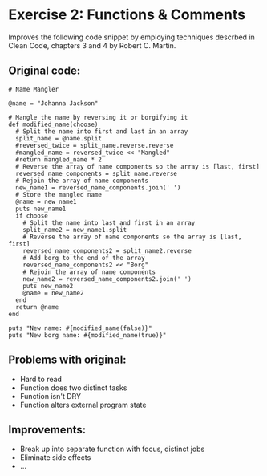 # Exercise 2: Functions & Comments

Improves the following code snippet by employing techniques descrbed in Clean Code, chapters 3 and 4 by Robert C. Martin.

## Original code:

```
# Name Mangler

@name = "Johanna Jackson"

# Mangle the name by reversing it or borgifying it
def modified_name(choose)
  # Split the name into first and last in an array
  split_name = @name.split
  #reversed_twice = split_name.reverse.reverse
  #mangled_name = reversed_twice << "Mangled"
  #return mangled_name * 2
  # Reverse the array of name components so the array is [last, first]
  reversed_name_components = split_name.reverse
  # Rejoin the array of name components
  new_name1 = reversed_name_components.join(' ')
  # Store the mangled name
  @name = new_name1
  puts new_name1
  if choose
    # Split the name into last and first in an array
    split_name2 = new_name1.split
    # Reverse the array of name components so the array is [last, first]
    reversed_name_components2 = split_name2.reverse
    # Add borg to the end of the array
    reversed_name_components2 << "Borg"
    # Rejoin the array of name components
    new_name2 = reversed_name_components2.join(' ')
    puts new_name2
    @name = new_name2
  end
  return @name
end

puts "New name: #{modified_name(false)}"
puts "New borg name: #{modified_name(true)}"
```

## Problems with original:

- Hard to read
- Function does two distinct tasks
- Function isn't DRY
- Function alters external program state

## Improvements:

- Break up into separate function with focus, distinct jobs
- Eliminate side effects
- ...
